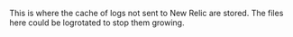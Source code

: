 This is where the cache of logs not sent to New Relic are stored.
The files here could be logrotated to stop them growing.
